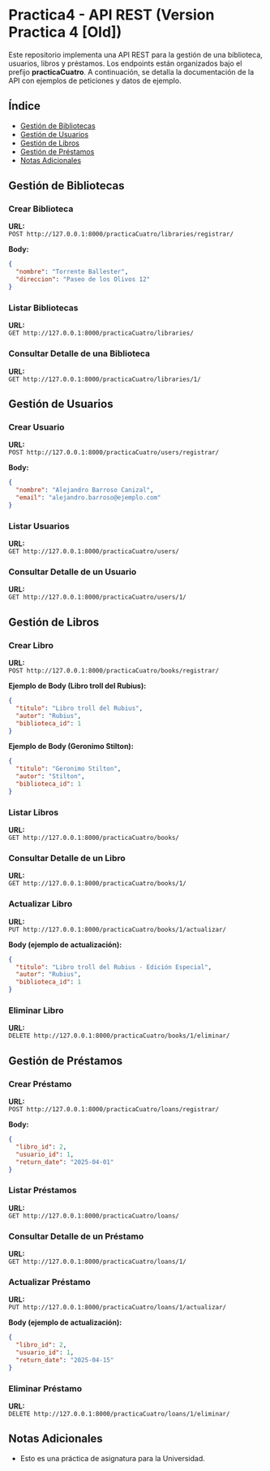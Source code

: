 # Practica4 - API REST (Version Practica 4 [Old])

Este repositorio implementa una API REST para la gestión de una biblioteca, usuarios, libros y préstamos. Los endpoints están organizados bajo el prefijo **practicaCuatro**. A continuación, se detalla la documentación de la API con ejemplos de peticiones y datos de ejemplo.

## Índice

- [Gestión de Bibliotecas](#gestión-de-bibliotecas)
- [Gestión de Usuarios](#gestión-de-usuarios)
- [Gestión de Libros](#gestión-de-libros)
- [Gestión de Préstamos](#gestión-de-préstamos)
- [Notas Adicionales](#notas-adicionales)

## Gestión de Bibliotecas

### Crear Biblioteca

**URL:**  
`POST http://127.0.0.1:8000/practicaCuatro/libraries/registrar/`

**Body:**
```json
{
  "nombre": "Torrente Ballester",
  "direccion": "Paseo de los Olivos 12"
}
```

### Listar Bibliotecas

**URL:**  
`GET http://127.0.0.1:8000/practicaCuatro/libraries/`

### Consultar Detalle de una Biblioteca

**URL:**  
`GET http://127.0.0.1:8000/practicaCuatro/libraries/1/`

## Gestión de Usuarios

### Crear Usuario

**URL:**  
`POST http://127.0.0.1:8000/practicaCuatro/users/registrar/`

**Body:**
```json
{
  "nombre": "Alejandro Barroso Canizal",
  "email": "alejandro.barroso@ejemplo.com"
}
```

### Listar Usuarios

**URL:**  
`GET http://127.0.0.1:8000/practicaCuatro/users/`

### Consultar Detalle de un Usuario

**URL:**  
`GET http://127.0.0.1:8000/practicaCuatro/users/1/`

## Gestión de Libros

### Crear Libro

**URL:**  
`POST http://127.0.0.1:8000/practicaCuatro/books/registrar/`

**Ejemplo de Body (Libro troll del Rubius):**
```json
{
  "titulo": "Libro troll del Rubius",
  "autor": "Rubius",
  "biblioteca_id": 1
}
```

**Ejemplo de Body (Geronimo Stilton):**
```json
{
  "titulo": "Geronimo Stilton",
  "autor": "Stilton",
  "biblioteca_id": 1
}
```

### Listar Libros

**URL:**  
`GET http://127.0.0.1:8000/practicaCuatro/books/`

### Consultar Detalle de un Libro

**URL:**  
`GET http://127.0.0.1:8000/practicaCuatro/books/1/`

### Actualizar Libro

**URL:**  
`PUT http://127.0.0.1:8000/practicaCuatro/books/1/actualizar/`

**Body (ejemplo de actualización):**
```json
{
  "titulo": "Libro troll del Rubius - Edición Especial",
  "autor": "Rubius",
  "biblioteca_id": 1
}
```

### Eliminar Libro

**URL:**  
`DELETE http://127.0.0.1:8000/practicaCuatro/books/1/eliminar/`

## Gestión de Préstamos

### Crear Préstamo

**URL:**  
`POST http://127.0.0.1:8000/practicaCuatro/loans/registrar/`

**Body:**
```json
{
  "libro_id": 2,
  "usuario_id": 1,
  "return_date": "2025-04-01"
}
```

### Listar Préstamos

**URL:**  
`GET http://127.0.0.1:8000/practicaCuatro/loans/`

### Consultar Detalle de un Préstamo

**URL:**  
`GET http://127.0.0.1:8000/practicaCuatro/loans/1/`

### Actualizar Préstamo

**URL:**  
`PUT http://127.0.0.1:8000/practicaCuatro/loans/1/actualizar/`

**Body (ejemplo de actualización):**
```json
{
  "libro_id": 2,
  "usuario_id": 1,
  "return_date": "2025-04-15"
}
```

### Eliminar Préstamo

**URL:**  
`DELETE http://127.0.0.1:8000/practicaCuatro/loans/1/eliminar/`

## Notas Adicionales

- Esto es una práctica de asignatura para la Universidad.




